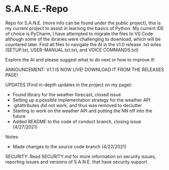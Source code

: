 # S.A.N.E.-Repo
Repo for S.A.N.E. (more info can be found under the public project), this is my current project to assist in learning the basics of Python. My current IDE of choice is PyCharm, I have attempted to migrate the files to VS Code although some of the ibraries were challenging to download, which will be countered later. Find all files to navigate the AI in the v1.0 release .txt wiles (SETUP.txt, USER-MANUAL.txt.txt, and VOICE COMMANDS.txt)

Explore the AI and please suggest what to do next or how to improve it!

ANNOUNCEMENT: V1.1 IS NOW LIVE! DOWNLOAD IT FROM THE RELEASES PAGE!


UPDATES (Find in-depth updates in the project on my page):
- Found library for the weather forecast, closed issue
- Setting up a possible implementation strategy for the weather API
- .gitattributes did not work, and thus was removed to declutter
- Starting to work on the weather API and putting the NN off into the future
- Added README to the code of conduct branch, closing issue (4/27/2021)


Notes:
- Made changes to the source code branch (4/22/2021)

SECURITY:
Read SECURITY.md for more information on security issues, reporting issues and versions of S.A.N.E. that have security support.
